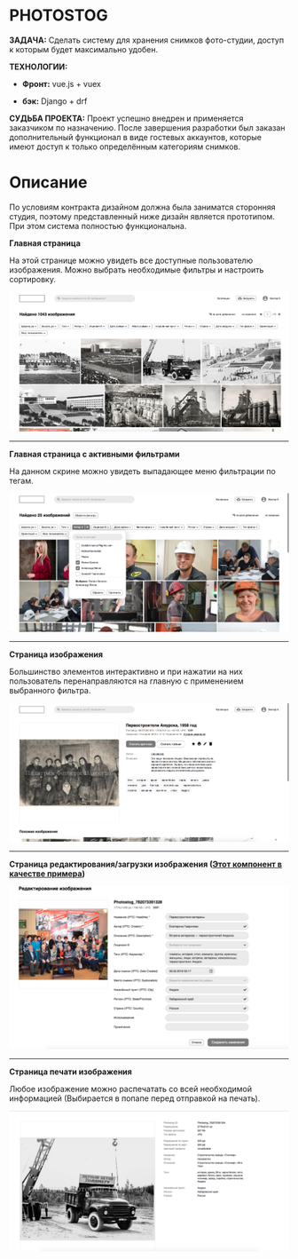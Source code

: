# PHOTOSTOG

**ЗАДАЧА:** Сделать систему для хранения снимков фото-студии, 
доступ к которым будет максимально удобен.

**ТЕХНОЛОГИИ:**

* **Фронт:** vue.js + vuex

* **бэк:** Django + drf


**СУДЬБА ПРОЕКТА:** Проект успешно внедрен и применяется заказчиком по назначению. 
После завершения разработки был заказан дополнительный функционал в виде гостевых
аккаунтов, которые имеют доступ к только определённым категориям снимков.

# Описание

По условиям контракта дизайном должна была заниматся сторонняя студия, поэтому 
представленный ниже дизайн является прототипом. При этом система полностью функциональна.

**Главная страница**

На этой странице можно увидеть все доступные пользователю изображения. 
Можно выбрать необходимые фильтры и настроить сортировку. 

![](../static/01.png)

---

**Главная страница с активными фильтрами**

На данном скрине можно увидеть выпадающее меню фильтрации по тегам.

![](../static/02.png)

---

**Страница изображения**

Большинство элементов интерактивно и при нажатии на них пользователь перенаправляются на главную
с применением выбранного фильтра.

![](../static/03.png)

---

**Страница редактирования/загрузки изображения ([Этот компонент в качестве примера](/2.Photostog/code_example.vue))**


![](../static/04.png)

---

**Страница печати изображения**

Любое изображение можно распечатать со всей необходимой информацией (Выбирается в попапе 
перед отправкой на печать).

![](../static/05.png)